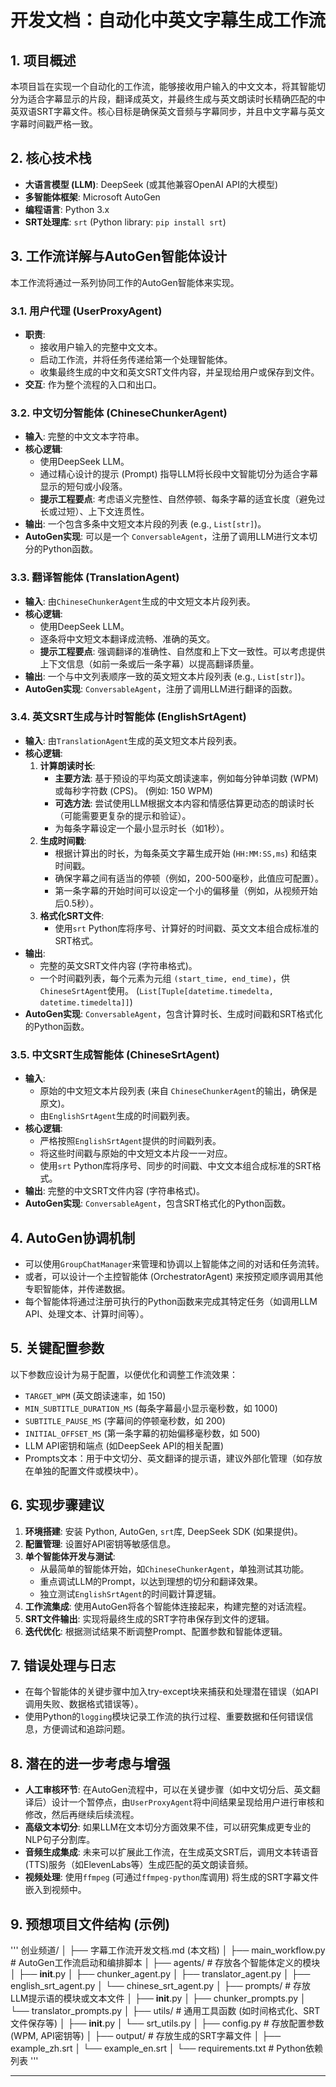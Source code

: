  # 开发文档：自动化中英文字幕生成工作流

## 1. 项目概述

本项目旨在实现一个自动化的工作流，能够接收用户输入的中文文本，将其智能切分为适合字幕显示的片段，翻译成英文，并最终生成与英文朗读时长精确匹配的中英双语SRT字幕文件。核心目标是确保英文音频与字幕同步，并且中文字幕与英文字幕时间戳严格一致。

## 2. 核心技术栈

*   **大语言模型 (LLM)**: DeepSeek (或其他兼容OpenAI API的大模型)
*   **多智能体框架**: Microsoft AutoGen
*   **编程语言**: Python 3.x
*   **SRT处理库**: `srt` (Python library: `pip install srt`)

## 3. 工作流详解与AutoGen智能体设计

本工作流将通过一系列协同工作的AutoGen智能体来实现。

### 3.1. 用户代理 (UserProxyAgent)

*   **职责**:
    *   接收用户输入的完整中文文本。
    *   启动工作流，并将任务传递给第一个处理智能体。
    *   收集最终生成的中文和英文SRT文件内容，并呈现给用户或保存到文件。
*   **交互**: 作为整个流程的入口和出口。

### 3.2. 中文切分智能体 (ChineseChunkerAgent)

*   **输入**: 完整的中文文本字符串。
*   **核心逻辑**:
    *   使用DeepSeek LLM。
    *   通过精心设计的提示 (Prompt) 指导LLM将长段中文智能切分为适合字幕显示的短句或小段落。
    *   **提示工程要点**: 考虑语义完整性、自然停顿、每条字幕的适宜长度（避免过长或过短）、上下文连贯性。
*   **输出**: 一个包含多条中文短文本片段的列表 (e.g., `List[str]`)。
*   **AutoGen实现**: 可以是一个 `ConversableAgent`，注册了调用LLM进行文本切分的Python函数。

### 3.3. 翻译智能体 (TranslationAgent)

*   **输入**: 由`ChineseChunkerAgent`生成的中文短文本片段列表。
*   **核心逻辑**:
    *   使用DeepSeek LLM。
    *   逐条将中文短文本翻译成流畅、准确的英文。
    *   **提示工程要点**: 强调翻译的准确性、自然度和上下文一致性。可以考虑提供上下文信息（如前一条或后一条字幕）以提高翻译质量。
*   **输出**: 一个与中文列表顺序一致的英文短文本片段列表 (e.g., `List[str]`)。
*   **AutoGen实现**: `ConversableAgent`，注册了调用LLM进行翻译的函数。

### 3.4. 英文SRT生成与计时智能体 (EnglishSrtAgent)

*   **输入**: 由`TranslationAgent`生成的英文短文本片段列表。
*   **核心逻辑**:
    1.  **计算朗读时长**:
        *   **主要方法**: 基于预设的平均英文朗读速率，例如每分钟单词数 (WPM) 或每秒字符数 (CPS)。 (例如: 150 WPM)
        *   **可选方法**: 尝试使用LLM根据文本内容和情感估算更动态的朗读时长（可能需要更复杂的提示和验证）。
        *   为每条字幕设定一个最小显示时长（如1秒）。
    2.  **生成时间戳**:
        *   根据计算出的时长，为每条英文字幕生成开始 (`HH:MM:SS,ms`) 和结束时间戳。
        *   确保字幕之间有适当的停顿（例如，200-500毫秒，此值应可配置）。
        *   第一条字幕的开始时间可以设定一个小的偏移量（例如，从视频开始后0.5秒）。
    3.  **格式化SRT文件**:
        *   使用`srt` Python库将序号、计算好的时间戳、英文文本组合成标准的SRT格式。
*   **输出**:
    *   完整的英文SRT文件内容 (字符串格式)。
    *   一个时间戳列表，每个元素为元组 `(start_time, end_time)`，供`ChineseSrtAgent`使用。 (`List[Tuple[datetime.timedelta, datetime.timedelta]]`)
*   **AutoGen实现**: `ConversableAgent`，包含计算时长、生成时间戳和SRT格式化的Python函数。

### 3.5. 中文SRT生成智能体 (ChineseSrtAgent)

*   **输入**:
    *   原始的中文短文本片段列表 (来自 `ChineseChunkerAgent`的输出，确保是原文)。
    *   由`EnglishSrtAgent`生成的时间戳列表。
*   **核心逻辑**:
    *   严格按照`EnglishSrtAgent`提供的时间戳列表。
    *   将这些时间戳与原始的中文短文本片段一一对应。
    *   使用`srt` Python库将序号、同步的时间戳、中文文本组合成标准的SRT格式。
*   **输出**: 完整的中文SRT文件内容 (字符串格式)。
*   **AutoGen实现**: `ConversableAgent`，包含SRT格式化的Python函数。

## 4. AutoGen协调机制

*   可以使用`GroupChatManager`来管理和协调以上智能体之间的对话和任务流转。
*   或者，可以设计一个主控智能体 (OrchestratorAgent) 来按预定顺序调用其他专职智能体，并传递数据。
*   每个智能体将通过注册可执行的Python函数来完成其特定任务（如调用LLM API、处理文本、计算时间等）。

## 5. 关键配置参数

以下参数应设计为易于配置，以便优化和调整工作流效果：

*   `TARGET_WPM` (英文朗读速率，如 150)
*   `MIN_SUBTITLE_DURATION_MS` (每条字幕最小显示毫秒数，如 1000)
*   `SUBTITLE_PAUSE_MS` (字幕间的停顿毫秒数，如 200)
*   `INITIAL_OFFSET_MS` (第一条字幕的初始偏移毫秒数，如 500)
*   LLM API密钥和端点 (如DeepSeek API的相关配置)
*   Prompts文本：用于中文切分、英文翻译的提示语，建议外部化管理（如存放在单独的配置文件或模块中）。

## 6. 实现步骤建议

1.  **环境搭建**: 安装 Python, AutoGen, `srt`库, DeepSeek SDK (如果提供)。
2.  **配置管理**: 设置好API密钥等敏感信息。
3.  **单个智能体开发与测试**:
    *   从最简单的智能体开始，如`ChineseChunkerAgent`，单独测试其功能。
    *   重点调试LLM的Prompt，以达到理想的切分和翻译效果。
    *   独立测试`EnglishSrtAgent`的时间戳计算逻辑。
4.  **工作流集成**: 使用AutoGen将各个智能体连接起来，构建完整的对话流程。
5.  **SRT文件输出**: 实现将最终生成的SRT字符串保存到文件的逻辑。
6.  **迭代优化**: 根据测试结果不断调整Prompt、配置参数和智能体逻辑。

## 7. 错误处理与日志

*   在每个智能体的关键步骤中加入try-except块来捕获和处理潜在错误（如API调用失败、数据格式错误等）。
*   使用Python的`logging`模块记录工作流的执行过程、重要数据和任何错误信息，方便调试和追踪问题。

## 8. 潜在的进一步考虑与增强

*   **人工审核环节**: 在AutoGen流程中，可以在关键步骤（如中文切分后、英文翻译后）设计一个暂停点，由`UserProxyAgent`将中间结果呈现给用户进行审核和修改，然后再继续后续流程。
*   **高级文本切分**: 如果LLM在文本切分方面效果不佳，可以研究集成更专业的NLP句子分割库。
*   **音频生成集成**: 未来可以扩展此工作流，在生成英文SRT后，调用文本转语音(TTS)服务（如ElevenLabs等）生成匹配的英文朗读音频。
*   **视频处理**: 使用`ffmpeg` (可通过`ffmpeg-python`库调用) 将生成的SRT字幕文件嵌入到视频中。

## 9. 预想项目文件结构 (示例)

'''
创业频道/
│
├── 字幕工作流开发文档.md  (本文档)
│
├── main_workflow.py       # AutoGen工作流启动和编排脚本
│
├── agents/                  # 存放各个智能体定义的模块
│   ├── __init__.py
│   ├── chunker_agent.py
│   ├── translator_agent.py
│   ├── english_srt_agent.py
│   └── chinese_srt_agent.py
│
├── prompts/                 # 存放LLM提示语的模块或文本文件
│   ├── __init__.py
│   ├── chunker_prompts.py
│   └── translator_prompts.py
│
├── utils/                   # 通用工具函数 (如时间格式化、SRT文件保存等)
│   ├── __init__.py
│   └── srt_utils.py
│
├── config.py                # 存放配置参数 (WPM, API密钥等)
│
├── output/                  # 存放生成的SRT字幕文件
│   ├── example_zh.srt
│   └── example_en.srt
│
└── requirements.txt         # Python依赖列表
'''

---
